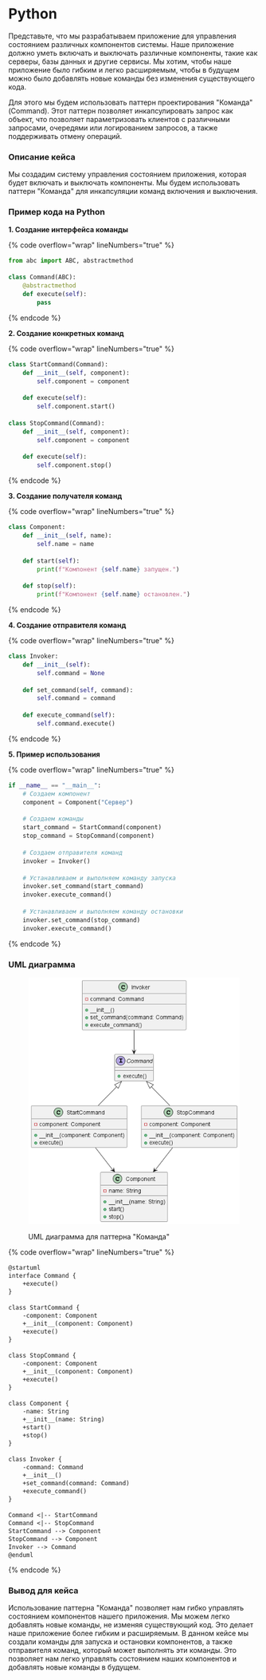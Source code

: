 # Python

Представьте, что мы разрабатываем приложение для управления состоянием различных компонентов системы. Наше приложение должно уметь включать и выключать различные компоненты, такие как серверы, базы данных и другие сервисы. Мы хотим, чтобы наше приложение было гибким и легко расширяемым, чтобы в будущем можно было добавлять новые команды без изменения существующего кода.

Для этого мы будем использовать паттерн проектирования "Команда" (Command). Этот паттерн позволяет инкапсулировать запрос как объект, что позволяет параметризовать клиентов с различными запросами, очередями или логированием запросов, а также поддерживать отмену операций.

### Описание кейса

Мы создадим систему управления состоянием приложения, которая будет включать и выключать компоненты. Мы будем использовать паттерн "Команда" для инкапсуляции команд включения и выключения.

### Пример кода на Python

**1. Создание интерфейса команды**

{% code overflow="wrap" lineNumbers="true" %}
```python
from abc import ABC, abstractmethod

class Command(ABC):
    @abstractmethod
    def execute(self):
        pass
```
{% endcode %}

**2. Создание конкретных команд**

{% code overflow="wrap" lineNumbers="true" %}
```python
class StartCommand(Command):
    def __init__(self, component):
        self.component = component

    def execute(self):
        self.component.start()

class StopCommand(Command):
    def __init__(self, component):
        self.component = component

    def execute(self):
        self.component.stop()
```
{% endcode %}

**3. Создание получателя команд**

{% code overflow="wrap" lineNumbers="true" %}
```python
class Component:
    def __init__(self, name):
        self.name = name

    def start(self):
        print(f"Компонент {self.name} запущен.")

    def stop(self):
        print(f"Компонент {self.name} остановлен.")
```
{% endcode %}

**4. Создание отправителя команд**

{% code overflow="wrap" lineNumbers="true" %}
```python
class Invoker:
    def __init__(self):
        self.command = None

    def set_command(self, command):
        self.command = command

    def execute_command(self):
        self.command.execute()
```
{% endcode %}

**5. Пример использования**

{% code overflow="wrap" lineNumbers="true" %}
```python
if __name__ == "__main__":
    # Создаем компонент
    component = Component("Сервер")

    # Создаем команды
    start_command = StartCommand(component)
    stop_command = StopCommand(component)

    # Создаем отправителя команд
    invoker = Invoker()

    # Устанавливаем и выполняем команду запуска
    invoker.set_command(start_command)
    invoker.execute_command()

    # Устанавливаем и выполняем команду остановки
    invoker.set_command(stop_command)
    invoker.execute_command()
```
{% endcode %}

### UML диаграмма

<figure><img src="../../../../../.gitbook/assets/image (88).png" alt=""><figcaption><p>UML диаграмма для паттерна "Команда"</p></figcaption></figure>

{% code overflow="wrap" lineNumbers="true" %}
```plantuml
@startuml
interface Command {
    +execute()
}

class StartCommand {
    -component: Component
    +__init__(component: Component)
    +execute()
}

class StopCommand {
    -component: Component
    +__init__(component: Component)
    +execute()
}

class Component {
    -name: String
    +__init__(name: String)
    +start()
    +stop()
}

class Invoker {
    -command: Command
    +__init__()
    +set_command(command: Command)
    +execute_command()
}

Command <|-- StartCommand
Command <|-- StopCommand
StartCommand --> Component
StopCommand --> Component
Invoker --> Command
@enduml
```
{% endcode %}

### Вывод для кейса

Использование паттерна "Команда" позволяет нам гибко управлять состоянием компонентов нашего приложения. Мы можем легко добавлять новые команды, не изменяя существующий код. Это делает наше приложение более гибким и расширяемым. В данном кейсе мы создали команды для запуска и остановки компонентов, а также отправителя команд, который может выполнять эти команды. Это позволяет нам легко управлять состоянием наших компонентов и добавлять новые команды в будущем.
